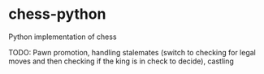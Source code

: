 # chess-python
Python implementation of chess

TODO: Pawn promotion, handling stalemates (switch to checking for legal moves and then checking if the king is in check to decide), castling
